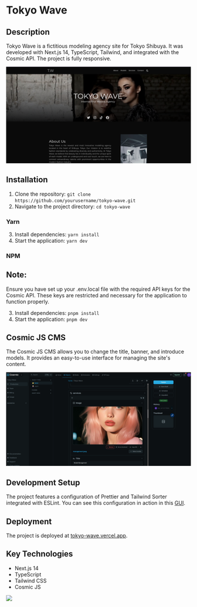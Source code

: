 # Tokyo Wave


## Description

Tokyo Wave is a fictitious modeling agency site for Tokyo Shibuya. It was developed with 
Next.js 14, TypeScript, Tailwind, and integrated with the Cosmic API. The project is fully responsive.


![Preview](./readme1.png)


## Installation

1. Clone the repository: `git clone https://github.com/yourusername/tokyo-wave.git`
2. Navigate to the project directory: `cd tokyo-wave`


### Yarn

3. Install dependencies: `yarn install`
4. Start the application: `yarn dev`

### NPM

## Note:

Ensure you have set up your .env.local file with the required API keys for the Cosmic API. These keys are restricted and necessary for the application to function properly.

3. Install dependencies: `pnpm install`
4. Start the application: `pnpm dev`

## Cosmic JS CMS

The Cosmic JS CMS allows you to change the title, banner, and introduce models. It provides an 
easy-to-use interface for managing the site's content.


![Preview](./readme2.png)


## Development Setup

The project features a configuration of Prettier and Tailwind Sorter integrated with ESLint. 
You can see this configuration in action in this [GUI](https://nept-guide.vercel.app/).

## Deployment

The project is deployed at [tokyo-wave.vercel.app](https://tokyo-wave.vercel.app).

## Key Technologies

- Next.js 14
- TypeScript
- Tailwind CSS
- Cosmic JS


[![](https://skillicons.dev/icons?i=html,ts,react,nextjs,tailwind,eslint)](https://skillicons.dev)
